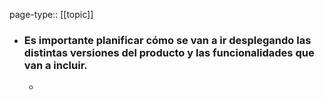 page-type:: [[topic]]
- ### Es importante planificar cómo se van a ir desplegando las distintas versiones del producto y las funcionalidades que van a incluir.
  - 


